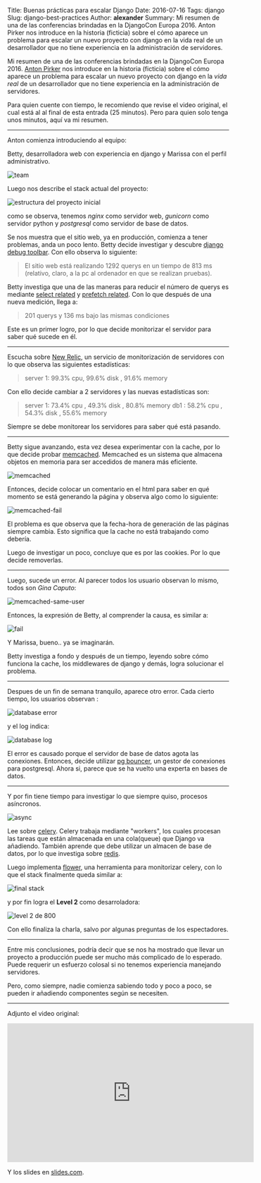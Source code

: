 Title: Buenas prácticas para escalar Django
Date: 2016-07-16
Tags: django
Slug: django-best-practices
Author: __alexander__
Summary: Mi resumen de una de las conferencias brindadas en la DjangoCon Europa 2016. Anton Pirker nos introduce en la historia (ficticia) sobre el cómo aparece un problema para escalar un nuevo proyecto con django en la vida real de un desarrollador que no tiene experiencia en la administración de servidores.


Mi resumen de una de las conferencias brindadas en la DjangoCon Europa 2016. [Anton Pirker][anton-pirker] nos introduce en la historia (ficticia) sobre el cómo aparece un problema para escalar un nuevo proyecto con django en la *vida real* de un desarrollador que no tiene experiencia en la administración de servidores.

Para quien cuente con tiempo, le recomiendo que revise el video original, el cual está al al final de esta entrada (25 minutos). Pero para quien solo tenga unos minutos, aquí va mi resumen.

- - -

Anton comienza introduciendo al equipo:

Betty, desarrolladora web con experiencia en django y Marissa con el perfil administrativo.

![team][team-img]

Luego nos describe el stack actual del proyecto:

![estructura del proyecto inicial][stack-img]

como se observa, tenemos *nginx* como servidor web, *gunicorn* como servidor python y *postgresql* como servidor de base de datos.

Se nos muestra que el sitio web, ya en producción, comienza a tener problemas, anda un poco lento. Betty decide investigar y descubre [django debug toolbar][django-debug-toolbar]. Con ello observa lo siguiente:
 
> El sitio web está realizando 1292 querys en un tiempo de 813 ms (relativo, claro, a la pc al ordenador en que se realizan pruebas).

Betty investiga que una de las maneras para reducir el número de querys es mediante [select related][select_related] y [prefetch related][prefetch_related]. Con lo que después de una nueva medición, llega a:
 
> 201 querys y 136 ms bajo las mismas condiciones

Este es un primer logro, por lo que decide monitorizar el servidor para saber qué sucede en él.

- - -

Escucha sobre [New Relic][new-relic], un servicio de monitorización de servidores con lo que observa las siguientes estadísticas:

> server 1: 99.3% cpu, 99.6% disk , 91.6% memory

Con ello decide cambiar a 2 servidores y las nuevas estadísticas son:

> server 1: 73.4% cpu , 49.3% disk , 80.8% memory
> db1     : 58.2% cpu , 54.3% disk , 55.6% memory

Siempre se debe monitorear los servidores para saber qué está pasando.

- - -

Betty sigue avanzando, esta vez desea experimentar con la cache, por lo que decide probar [memcached][memcached]. Memcached es un sistema que almacena objetos en memoria para ser accedidos de manera más eficiente.

![memcached][memcached-img]

Entonces, decide colocar un comentario en el html para saber en qué momento se está generando la página y observa algo como lo siguiente:

![memcached-fail][memcached-fail-img]

El problema es que observa que la fecha-hora de generación de las páginas siempre cambia. Esto significa que la cache no está trabajando como debería.

Luego de investigar un poco, concluye que es por las cookies. Por lo que decide removerlas.

- - -

Luego, sucede un error. Al parecer todos los usuario observan lo mismo, todos son *Gina Caputo*:

![memcached-same-user][memcached-same-user-img]

Entonces, la expresión de Betty, al comprender la causa, es similar a:

![fail][fail-img]

Y Marissa, bueno.. ya se imaginarán.

Betty investiga a fondo y después de un tiempo, leyendo sobre cómo funciona la cache, los middlewares de django y demás, logra solucionar el problema.

- - -

Despues de un fin de semana tranquilo, aparece otro error. Cada cierto tiempo, los usuarios observan :

![database error][database-error]

y el log indica:

![database log][database-log]

El error es causado porque el servidor de base de datos agota las conexiones. Entonces, decide utilizar [pg bouncer][pg-bouncer], un gestor de conexiones para postgresql. Ahora si, parece que se ha vuelto una experta en bases de datos.

- - -
Y por fin tiene tiempo para investigar lo que siempre quiso, procesos asíncronos.

![async][async]

Lee sobre [celery][celery]. Celery trabaja mediante "workers", los cuales procesan las tareas que están almacenada en una cola(queue) que Django va añadiendo.
También aprende que debe utilizar un almacen de base de datos, por lo que investiga sobre [redis][redis].

Luego implementa [flower][flower], una herramienta para monitorizar celery, con lo que el stack finalmente queda similar a:

![final stack][final-stack]

y por fin logra el **Level 2** como desarroladora:

![level 2 de 800][level2]

Con ello finaliza la charla, salvo por algunas preguntas de los espectadores.

- - -

Entre mis conclusiones, podría decir que se nos ha mostrado que llevar un proyecto a producción puede ser mucho más complicado de lo esperado. Puede requerir un esfuerzo colosal si no tenemos experiencia manejando servidores.

Pero, como siempre, nadie comienza sabiendo todo y poco a poco, se pueden ir añadiendo componentes según se necesiten.

- - -

Adjunto el video original:

<div class='responsive-embed-youtube'> 
    <iframe class='video' width="560" height="315" src="https://www.youtube.com/embed/Ul-pHtOfA9U" frameborder="0" allowfullscreen></iframe>
</div>

Y los slides en [slides.com][slides].

[team-img]: /pictures/best-practices-for-scaling-django/1-team.png 'the team'
[stack-img]: /pictures/best-practices-for-scaling-django/2-stack.png 'estructura inicial del proyecto'
[memcached-img]: /pictures/best-practices-for-scaling-django/3-memcached.png 'memcached'
[memcached-fail-img]: /pictures/best-practices-for-scaling-django/3-memcached-fail.png 'memcached html'
[memcached-same-user-img]: /pictures/best-practices-for-scaling-django/4-same-user.png 'same user'
[fail-img]: /pictures/best-practices-for-scaling-django/5-fail.png 'fail'
[database-error]: /pictures/best-practices-for-scaling-django/6-database-error.png 'database error'
[database-log]: /pictures/best-practices-for-scaling-django/7-log.png 'database log'
[async]: /pictures/best-practices-for-scaling-django/8-async.png 'async'
[final-stack]: /pictures/best-practices-for-scaling-django/9-final.png 'final stack'
[level2]: /pictures/best-practices-for-scaling-django/10-level-2.png 'level 2'

[anton-pirker]: http://www.anton-pirker.at/
[django-debug-toolbar]: https://github.com/django-debug-toolbar/django-debug-toolbar
[select_related]: https://docs.djangoproject.com/es/1.9/ref/models/querysets/#select-related
[prefetch_related]: https://docs.djangoproject.com/es/1.9/ref/models/querysets/#prefetch-related
[new-relic]: https://newrelic.com/
[memcached]: https://memcached.org/
[pg-bouncer]: https://pgbouncer.github.io/
[celery]: http://www.celeryproject.org/
[redis]: http://redis.io/
[flower]: http://flower.readthedocs.io/en/latest/
[slides]: http://slides.com/antonpirker/best-practicesforscaling-django
